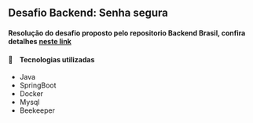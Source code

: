 ## Desafio Backend: Senha segura
#### Resolução do desafio proposto pelo repositorio Backend Brasil, confira detalhes <a href=“[http://exemplo.com/](https://github.com/backend-br/desafios/blob/master/secure-password/PROBLEM.md)“>neste link</a>
#### 🚀 Tecnologias utilizadas
  - Java
  - SpringBoot
  - Docker
  - Mysql
  - Beekeeper
